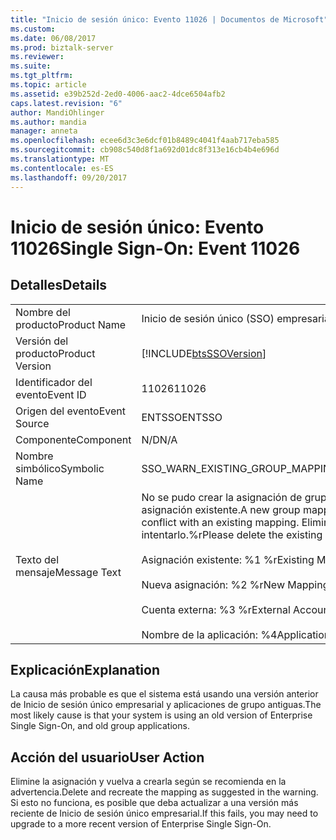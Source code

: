 ```yaml
---
title: "Inicio de sesión único: Evento 11026 | Documentos de Microsoft"
ms.custom: 
ms.date: 06/08/2017
ms.prod: biztalk-server
ms.reviewer: 
ms.suite: 
ms.tgt_pltfrm: 
ms.topic: article
ms.assetid: e39b252d-2ed0-4006-aac2-4dce6504afb2
caps.latest.revision: "6"
author: MandiOhlinger
ms.author: mandia
manager: anneta
ms.openlocfilehash: ecee6d3c3e6dcf01b8489c4041f4aab717eba585
ms.sourcegitcommit: cb908c540d8f1a692d01dc8f313e16cb4b4e696d
ms.translationtype: MT
ms.contentlocale: es-ES
ms.lasthandoff: 09/20/2017
---
```

# <a name="single-sign-on-event-11026"></a><span data-ttu-id="95e39-102">Inicio de sesión único: Evento 11026</span><span class="sxs-lookup"><span data-stu-id="95e39-102">Single Sign-On: Event 11026</span></span>
## <a name="details"></a><span data-ttu-id="95e39-103">Detalles</span><span class="sxs-lookup"><span data-stu-id="95e39-103">Details</span></span>  
  
|||  
|-|-|  
|<span data-ttu-id="95e39-104">Nombre del producto</span><span class="sxs-lookup"><span data-stu-id="95e39-104">Product Name</span></span>|<span data-ttu-id="95e39-105">Inicio de sesión único (SSO) empresarial</span><span class="sxs-lookup"><span data-stu-id="95e39-105">Enterprise Single Sign-On</span></span>|  
|<span data-ttu-id="95e39-106">Versión del producto</span><span class="sxs-lookup"><span data-stu-id="95e39-106">Product Version</span></span>|[!INCLUDE[btsSSOVersion](../includes/btsssoversion-md.md)]|  
|<span data-ttu-id="95e39-107">Identificador del evento</span><span class="sxs-lookup"><span data-stu-id="95e39-107">Event ID</span></span>|<span data-ttu-id="95e39-108">11026</span><span class="sxs-lookup"><span data-stu-id="95e39-108">11026</span></span>|  
|<span data-ttu-id="95e39-109">Origen del evento</span><span class="sxs-lookup"><span data-stu-id="95e39-109">Event Source</span></span>|<span data-ttu-id="95e39-110">ENTSSO</span><span class="sxs-lookup"><span data-stu-id="95e39-110">ENTSSO</span></span>|  
|<span data-ttu-id="95e39-111">Componente</span><span class="sxs-lookup"><span data-stu-id="95e39-111">Component</span></span>|<span data-ttu-id="95e39-112">N/D</span><span class="sxs-lookup"><span data-stu-id="95e39-112">N/A</span></span>|  
|<span data-ttu-id="95e39-113">Nombre simbólico</span><span class="sxs-lookup"><span data-stu-id="95e39-113">Symbolic Name</span></span>|<span data-ttu-id="95e39-114">SSO_WARN_EXISTING_GROUP_MAPPING</span><span class="sxs-lookup"><span data-stu-id="95e39-114">SSO_WARN_EXISTING_GROUP_MAPPING</span></span>|  
|<span data-ttu-id="95e39-115">Texto del mensaje</span><span class="sxs-lookup"><span data-stu-id="95e39-115">Message Text</span></span>|<span data-ttu-id="95e39-116">No se pudo crear la asignación de grupo nueva debido a un conflicto con una asignación existente.</span><span class="sxs-lookup"><span data-stu-id="95e39-116">A new group mapping could not be created because there is a conflict with an existing mapping.</span></span> <span data-ttu-id="95e39-117">Elimine la asignación existente y vuelva a intentarlo.%r</span><span class="sxs-lookup"><span data-stu-id="95e39-117">Please delete the existing mapping and try again.%r</span></span><br /><br /> <span data-ttu-id="95e39-118">Asignación existente: %1 %r</span><span class="sxs-lookup"><span data-stu-id="95e39-118">Existing Mapping: %1%r</span></span><br /><br /> <span data-ttu-id="95e39-119">Nueva asignación: %2 %r</span><span class="sxs-lookup"><span data-stu-id="95e39-119">New Mapping: %2%r</span></span><br /><br /> <span data-ttu-id="95e39-120">Cuenta externa: %3 %r</span><span class="sxs-lookup"><span data-stu-id="95e39-120">External Account: %3%r</span></span><br /><br /> <span data-ttu-id="95e39-121">Nombre de la aplicación: %4</span><span class="sxs-lookup"><span data-stu-id="95e39-121">Application Name: %4</span></span>|  
  
## <a name="explanation"></a><span data-ttu-id="95e39-122">Explicación</span><span class="sxs-lookup"><span data-stu-id="95e39-122">Explanation</span></span>  
 <span data-ttu-id="95e39-123">La causa más probable es que el sistema está usando una versión anterior de Inicio de sesión único empresarial y aplicaciones de grupo antiguas.</span><span class="sxs-lookup"><span data-stu-id="95e39-123">The most likely cause is that your system is using an old version of Enterprise Single Sign-On, and old group applications.</span></span>  
  
## <a name="user-action"></a><span data-ttu-id="95e39-124">Acción del usuario</span><span class="sxs-lookup"><span data-stu-id="95e39-124">User Action</span></span>  
 <span data-ttu-id="95e39-125">Elimine la asignación y vuelva a crearla según se recomienda en la advertencia.</span><span class="sxs-lookup"><span data-stu-id="95e39-125">Delete and recreate the mapping as suggested in the warning.</span></span> <span data-ttu-id="95e39-126">Si esto no funciona, es posible que deba actualizar a una versión más reciente de Inicio de sesión único empresarial.</span><span class="sxs-lookup"><span data-stu-id="95e39-126">If this fails, you may need to upgrade to a more recent version of Enterprise Single Sign-On.</span></span>